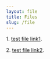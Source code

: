 ```yaml
---
layout: file
title: Files
slug: /file
---
```

<p>1. <a href="https://xufeng.de/files/test1.html">test file link1</a>.</p>
<p>2. <a href="/assets/pdf/cv/xufeng_cv.pdf">test file link2</a>.</p>
